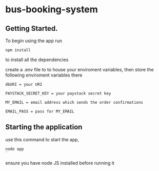 # bus-booking-system

## Getting Started.
To begin using the app run
```
npm install
```
to install all the dependencies

create a .env file to to house your enviroment variables,
then store the following enviroment variables there
```
dbURI = your URI

PAYSTACK_SECRET_KEY = your paystack secret key

MY_EMAIL = email address which sends the order confirmations

EMAIL_PASS = pass for MY_EMAIL
```

## Starting the application

use this command to start the app,

```
node app
`
```
ensure you have node JS installed before running it